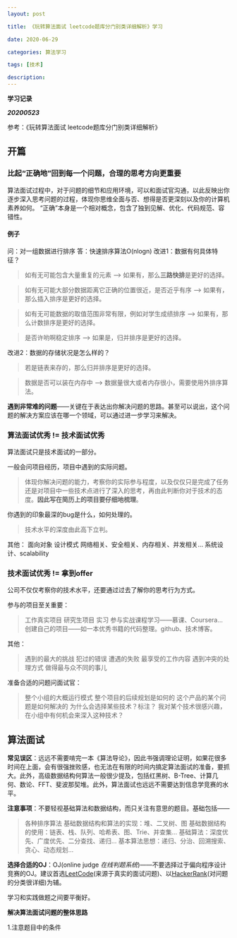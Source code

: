 ```yaml
---
layout: post

title: 《玩转算法面试 leetcode题库分门别类详细解析》学习

date: 2020-06-29

categories: 算法学习

tags: [技术]

description: 
---
```

**学习记录**

***20200523***

参考：《玩转算法面试 leetcode题库分门别类详细解析》


## 开篇

### 比起“正确地”回到每一个问题，合理的思考方向更重要

算法面试过程中，对于问题的细节和应用环境，可以和面试官沟通，以此反映出你逐步深入思考问题的过程，体现你思维全面与否、想得是否更深刻以及你的计算机素养如何。 “正确”本身是一个相对概念，包含了独到见解、优化、代码规范、容错性。

#### 例子

问：对一组数据进行排序
答：快速排序算法O(nlogn)
改进1：数据有何具体特征？

> 如有无可能包含大量重复的元素 —> 如果有，那么**三路快排**是更好的选择。

> 如有无可能大部分数据距离它正确的位置很近，是否近乎有序 —> 如果有，那么插入排序是更好的选择。

> 如有无可能数据的取值范围非常有限，例如对学生成绩排序 —> 如果有，那么计数排序是更好的选择。

> 是否许哟啊稳定排序 —> 如果是，归并排序是更好的选择。

改进2：数据的存储状况是怎么样的？

> 若是链表来存的，那么归并排序是更好的选择。

> 数据是否可以装在内存中 —> 数据量很大或者内存很小，需要使用外排序算法。

**遇到非常难的问题**——关键在于表达出你解决问题的思路。甚至可以说出，这个问题的解决方案应该在哪一个领域，可以通过进一步学习来解决。

### 算法面试优秀 != 技术面试优秀

算法面试只是技术面试的一部分。

一般会问项目经历，项目中遇到的实际问题。
> 体现你解决问题的能力，考察你的实际参与程度，以及仅仅只是完成了任务还是对项目中一些技术点进行了深入的思考，再由此判断你对于技术的态度。**因此写在简历上的项目要仔细地梳理**。

你遇到的印象最深的bug是什么，如何处理的。
> 技术水平的深度由此高下立判。

其他：
面向对象
设计模式
网络相关、安全相关、内存相关、并发相关...
系统设计、scalability

### 技术面试优秀 != 拿到offer

公司不仅仅考察你的技术水平，还要通过过去了解你的思考行为方式。

参与的项目至关重要：

> 工作真实项目
> 研究生项目
> 实习
> 参与实战课程学习——慕课、Coursera...
> 创建自己的项目——如一本优秀书籍的代码整理。github、技术博客。

其他：

> 遇到的最大的挑战
> 犯过的错误
> 遭遇的失败
> 最享受的工作内容
> 遇到冲突的处理方式
> 做得最与众不同的事儿

准备合适的问题问面试官：

> 整个小组的大概运行模式
> 整个项目的后续规划是如何的
> 这个产品的某个问题是如何解决的
> 为什么会选择某些技术？标注？
> 我对某个技术很感兴趣，在小组中有何机会来深入这种技术？



## 算法面试 

**常见误区**：远远不需要啃完一本《算法导论》，因此书强调理论证明，如果花很多时间在上面，会有很强挫败感，也无法在有限的时间内搞定算法面试的准备，要抓大。此外，高级数据结构何算法一般很少提及，包括红黑树、B-Tree、计算几何、数论、FFT、斐波那契堆。此外，算法面试也远远不需要达到信息学竞赛的水平。

**注意事项**：不要轻视基础算法和数据结构，而只关注有意思的题目。基础包括——

> 各种排序算法
> 基础数据结构和算法的实现：堆、二叉树、图
> 基础数据结构的使用：链表、栈、队列、哈希表、图、Trie、并查集...
> 基础算法：深度优先、广度优先、二分查找、递归...
> 基本算法思想：递归、分治、回溯搜索、贪心、动态规划...

**选择合适的OJ**：OJ(online judge *在线判题系统*)——不要选择过于偏向程序设计竞赛的OJ。建议首选[LeetCode](http:www.leetcode.com)(来源于真实的面试问题)、以[HackerRank](http://www.hackerrank.com)(对问题的分类很详细)为辅。

学习和实践做题之间要平衡好。

**解决算法面试问题的整体思路**

1.注意题目中的条件

